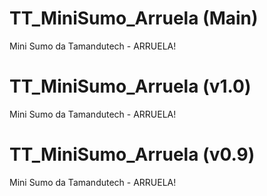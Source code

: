 # TT_MiniSumo_Arruela (Main)
 Mini Sumo da Tamandutech - ARRUELA!

  # TT_MiniSumo_Arruela (v1.0)
  Mini Sumo da Tamandutech - ARRUELA!

 # TT_MiniSumo_Arruela (v0.9)
  Mini Sumo da Tamandutech - ARRUELA!
